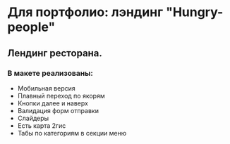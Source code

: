 # Для портфолио: лэндинг "Hungry-people"
## Лендинг ресторана.

### В макете реализованы:

* Мобильная версия
* Плавный переход по якорям
* Кнопки далее и наверх
* Валидация форм отправки
* Слайдеры
* Есть карта 2гис
* Табы по категориям в секции меню
